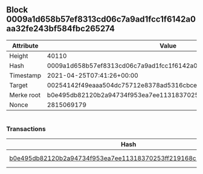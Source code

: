 ## Block 0009a1d658b57ef8313cd06c7a9ad1fcc1f6142a0aa32fe243bf584fbc265274

Attribute | Value
--- | ---
Height | 40110
Hash | 0009a1d658b57ef8313cd06c7a9ad1fcc1f6142a0aa32fe243bf584fbc265274
Timestamp | 2021-04-25T07:41:26+00:00
Target | 00254142f49eaaa504dc75712e8378ad5316cbcead634704b3734b6271167cc4
Merke root | b0e495db82120b2a94734f953ea7ee11318370253ff219168c5bdcda23ee1b9c
Nonce | 2815069179

```

```

### Transactions

Hash | Amount
--- | ---
[b0e495db82120b2a94734f953ea7ee11318370253ff219168c5bdcda23ee1b9c](b0e495db82120b2a94734f953ea7ee11318370253ff219168c5bdcda23ee1b9c.md) | 10.00000000 SKEPTI 
